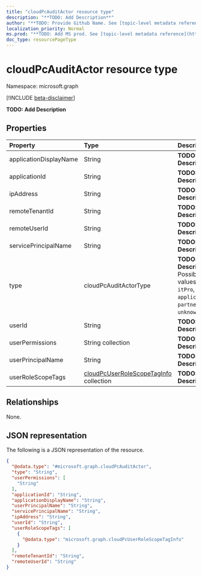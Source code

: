 ```yaml
---
title: "cloudPcAuditActor resource type"
description: "**TODO: Add Description**"
author: "**TODO: Provide Github Name. See [topic-level metadata reference](https://msgo.azurewebsites.net/add/document/guidelines/metadata.html#topic-level-metadata)**"
localization_priority: Normal
ms.prod: "**TODO: Add MS prod. See [topic-level metadata reference](https://msgo.azurewebsites.net/add/document/guidelines/metadata.html#topic-level-metadata)**"
doc_type: resourcePageType
---
```


# cloudPcAuditActor resource type

Namespace: microsoft.graph

[!INCLUDE [beta-disclaimer](../../includes/beta-disclaimer.md)]

**TODO: Add Description**

## Properties
|Property|Type|Description|
|:---|:---|:---|
|applicationDisplayName|String|**TODO: Add Description**|
|applicationId|String|**TODO: Add Description**|
|ipAddress|String|**TODO: Add Description**|
|remoteTenantId|String|**TODO: Add Description**|
|remoteUserId|String|**TODO: Add Description**|
|servicePrincipalName|String|**TODO: Add Description**|
|type|cloudPcAuditActorType|**TODO: Add Description**. Possible values are: `itPro`, `application`, `partner`, `unknown`.|
|userId|String|**TODO: Add Description**|
|userPermissions|String collection|**TODO: Add Description**|
|userPrincipalName|String|**TODO: Add Description**|
|userRoleScopeTags|[cloudPcUserRoleScopeTagInfo](../resources/cloudpcuserrolescopetaginfo.md) collection|**TODO: Add Description**|

## Relationships
None.

## JSON representation
The following is a JSON representation of the resource.
<!-- {
  "blockType": "resource",
  "@odata.type": "microsoft.graph.cloudPcAuditActor"
}
-->
``` json
{
  "@odata.type": "#microsoft.graph.cloudPcAuditActor",
  "type": "String",
  "userPermissions": [
    "String"
  ],
  "applicationId": "String",
  "applicationDisplayName": "String",
  "userPrincipalName": "String",
  "servicePrincipalName": "String",
  "ipAddress": "String",
  "userId": "String",
  "userRoleScopeTags": [
    {
      "@odata.type": "microsoft.graph.cloudPcUserRoleScopeTagInfo"
    }
  ],
  "remoteTenantId": "String",
  "remoteUserId": "String"
}
```

